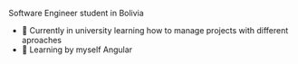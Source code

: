 Software Engineer student in Bolivia

- 🦐 Currently in university learning how to manage projects with different aproaches
- 🌱 Learning by myself Angular
